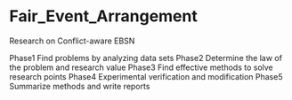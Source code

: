 # Fair_Event_Arrangement
Research on Conflict-aware EBSN

Phase1 Find problems by analyzing data sets
Phase2 Determine the law of the problem and research value
Phase3 Find effective methods to solve research points
Phase4 Experimental verification and modification
Phase5 Summarize methods and  write reports
